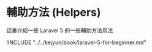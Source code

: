 # 輔助方法 (Helpers)

這裏介紹一些 Laravel 5 的一些輔助方法用法


!INCLUDE "../../kejyun/book/laravel-5-for-beginner.md"
